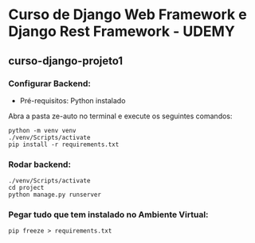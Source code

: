 # Curso de Django Web Framework e Django Rest Framework - UDEMY
## curso-django-projeto1


### Configurar Backend: <br>
- Pré-requisitos: Python instalado <br>

Abra a pasta ze-auto no terminal e execute os seguintes comandos:<br>
```
python -m venv venv 
./venv/Scripts/activate
pip install -r requirements.txt
```

### Rodar backend: <br>
```
./venv/Scripts/activate
cd project 
python manage.py runserver
```

### Pegar tudo que tem instalado no Ambiente Virtual: <br>
```
pip freeze > requirements.txt
```
